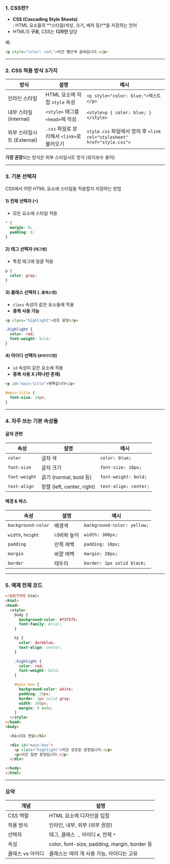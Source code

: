 ### 1. CSS란?

- **CSS (Cascading Style Sheets)**  
  : HTML 요소들의 **스타일(색상, 크기, 배치 등)**을 지정하는 언어
- HTML이 **구조**, CSS는 **디자인** 담당

예:
```html
<p style="color: red;">이건 빨간색 글씨입니다.</p>
```

---

### 2. CSS 적용 방식 3가지

| 방식 | 설명 | 예시 |
|------|------|------|
| 인라인 스타일 | HTML 요소에 직접 `style` 속성 | `<p style="color: blue;">텍스트</p>` |
| 내부 스타일 (Internal) | `<style>` 태그를 `<head>`에 작성 | `<style>p { color: blue; }</style>` |
| 외부 스타일시트 (External) | `.css` 파일로 분리해서 `<link>`로 불러오기 | `style.css` 파일에서 정의 후 `<link rel="stylesheet" href="style.css">` |

**가장 권장**되는 방식은 외부 스타일시트 방식 (유지보수 용이)

---

### 3. 기본 선택자

CSS에서 어떤 HTML 요소에 스타일을 적용할지 지정하는 방법

#### 1) 전체 선택자 (`*`)
- 모든 요소에 스타일 적용

```css
* {
  margin: 0;
  padding: 0;
}
```

#### 2) 태그 선택자 (`태그명`)
- 특정 태그에 일괄 적용

```css
p {
  color: gray;
}
```

#### 3) 클래스 선택자 (`.클래스명`)
- `class` 속성이 같은 요소들에 적용
- **중복 사용 가능**

```html
<p class="highlight">강조 문장</p>
```
```css
.highlight {
  color: red;
  font-weight: bold;
}
```

#### 4) 아이디 선택자 (`#아이디명`)
- `id` 속성이 같은 요소에 적용
- **중복 사용 X (하나만 존재)**

```html
<p id="main-title">제목입니다</p>
```
```css
#main-title {
  font-size: 24px;
}
```

---

### 4. 자주 쓰는 기본 속성들

#### 글자 관련

| 속성 | 설명 | 예시 |
|------|------|------|
| `color` | 글자 색 | `color: blue;` |
| `font-size` | 글자 크기 | `font-size: 16px;` |
| `font-weight` | 굵기 (normal, bold 등) | `font-weight: bold;` |
| `text-align` | 정렬 (left, center, right) | `text-align: center;` |

#### 배경 & 박스

| 속성 | 설명 | 예시 |
|------|------|------|
| `background-color` | 배경색 | `background-color: yellow;` |
| `width`, `height` | 너비와 높이 | `width: 300px;` |
| `padding` | 안쪽 여백 | `padding: 10px;` |
| `margin` | 바깥 여백 | `margin: 20px;` |
| `border` | 테두리 | `border: 1px solid black;` |

---

### 5. 예제 전체 코드

```html
<!DOCTYPE html>
<html>
<head>
  <style>
    body {
      background-color: #f5f5f5;
      font-family: Arial;
    }

    h1 {
      color: darkblue;
      text-align: center;
    }

    .highlight {
      color: red;
      font-weight: bold;
    }

    #main-box {
      background-color: white;
      padding: 20px;
      border: 2px solid gray;
      width: 300px;
      margin: 0 auto;
    }
  </style>
</head>
<body>

  <h1>CSS 연습</h1>

  <div id="main-box">
    <p class="highlight">이건 강조된 문장입니다.</p>
    <p>이건 일반 문장입니다.</p>
  </div>

</body>
</html>
```

---

### 요약

| 개념 | 설명 |
|------|------|
| CSS 역할 | HTML 요소에 디자인을 입힘 |
| 적용 방식 | 인라인, 내부, 외부 (외부 권장) |
| 선택자 | 태그, 클래스 `.`, 아이디 `#`, 전체 `*` |
| 속성 | color, font-size, padding, margin, border 등 |
| 클래스 vs 아이디 | 클래스는 여러 개 사용 가능, 아이디는 고유 |
